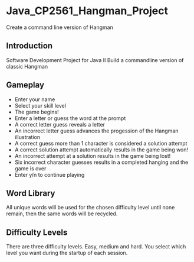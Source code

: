 # Java_CP2561_Hangman_Project
Create a command line version of Hangman

## Introduction
Software Development Project for Java II
Build a commandline version of classic Hangman

## Gameplay
* Enter your name
* Select your skill level
* The game begins!
* Enter a letter or guess the word at the prompt
* A correct letter guess reveals a letter
* An incorrect letter guess advances the progession of the Hangman illustration
* A correct guess more than 1 character is considered a solution attempt
* A correct solution attempt automatically results in the game being won!
* An incorrect attempt at a solution results in the game being lost!
* Six incorrect character guesses results in a completed hanging and the game is over
* Enter y/n to continue playing

## Word Library
All unique words will be used for the chosen difficulty level until none remain, then the same words will be recycled. 

## Difficulty Levels
There are three difficulty levels. Easy, medium and hard. You select which level you want during the startup of each session.


